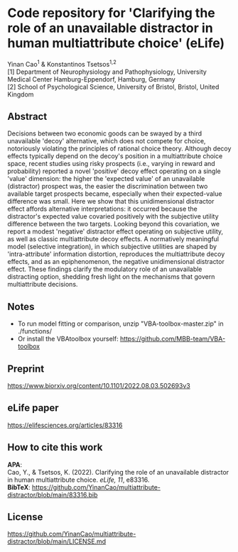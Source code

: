 # Code repository for 'Clarifying the role of an unavailable distractor in human multiattribute choice' (eLife)

Yinan Cao<sup>1</sup> & Konstantinos Tsetsos<sup>1,2</sup>  
[1] Department of Neurophysiology and Pathophysiology, University Medical Center Hamburg-Eppendorf, Hamburg, Germany  
[2] School of Psychological Science, University of Bristol, Bristol, United Kingdom

## Abstract
Decisions between two economic goods can be swayed by a third unavailable 'decoy' alternative, which does not compete for choice, notoriously violating the principles of rational choice theory. Although decoy effects typically depend on the decoy's position in a multiattribute choice space, recent studies using risky prospects (i.e., varying in reward and probability) reported a novel 'positive' decoy effect operating on a single 'value' dimension: the higher the 'expected value' of an unavailable (distractor) prospect was, the easier the discrimination between two available target prospects became, especially when their expected-value difference was small. Here we show that this unidimensional distractor effect affords alternative interpretations: it occurred because the distractor's expected value covaried positively with the subjective utility difference between the two targets. Looking beyond this covariation, we report a modest 'negative' distractor effect operating on subjective utility, as well as classic multiattribute decoy effects. A normatively meaningful model (selective integration), in which subjective utilities are shaped by 'intra-attribute' information distortion, reproduces the multiattribute decoy effects, and as an epiphenomenon, the negative unidimensional distractor effect. These findings clarify the modulatory role of an unavailable distracting option, shedding fresh light on the mechanisms that govern multiattribute decisions.

## Notes
- To run model fitting or comparison, unzip "VBA-toolbox-master.zip" in ./functions/  
- Or install the VBAtoolbox yourself: https://github.com/MBB-team/VBA-toolbox

## Preprint
https://www.biorxiv.org/content/10.1101/2022.08.03.502693v3

## eLife paper
https://elifesciences.org/articles/83316

## How to cite this work
**APA**:  
Cao, Y., & Tsetsos, K. (2022). Clarifying the role of an unavailable distractor in human multiattribute choice. *eLife, 11*, e83316.  
**BibTeX**: https://github.com/YinanCao/multiattribute-distractor/blob/main/83316.bib

## License
https://github.com/YinanCao/multiattribute-distractor/blob/main/LICENSE.md
